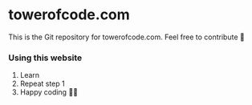 # towerofcode.com

This is the Git repository for towerofcode.com. Feel free to contribute 🥳

### Using this website

1. Learn
2. Repeat step 1
3. Happy coding 🎉🙌
